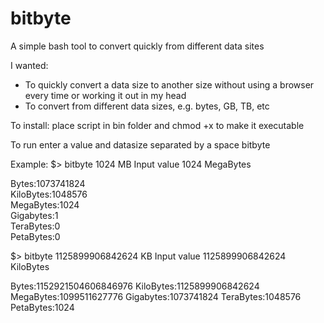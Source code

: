 # bitbyte
A simple bash tool to convert quickly from different data sites

I wanted:
- To quickly convert a data size to another size without using a browser every time or working it out in my head
- To convert from different data sizes, e.g. bytes, GB, TB, etc 

To install: place script in bin folder and chmod +x to make it executable

To run enter a value and datasize separated by a space
bitbyte <value> <datasize>


Example:
  $> bitbyte 1024 MB
  Input  value 1024 MegaBytes
  
  Bytes:1073741824  
  KiloBytes:1048576  
  MegaBytes:1024  
  Gigabytes:1  
  TeraBytes:0  
  PetaBytes:0  
  
  $> bitbyte 1125899906842624 KB
  Input  value 1125899906842624 KiloBytes
  
  Bytes:1152921504606846976
  KiloBytes:1125899906842624
  MegaBytes:1099511627776
  Gigabytes:1073741824
  TeraBytes:1048576
  PetaBytes:1024
 
